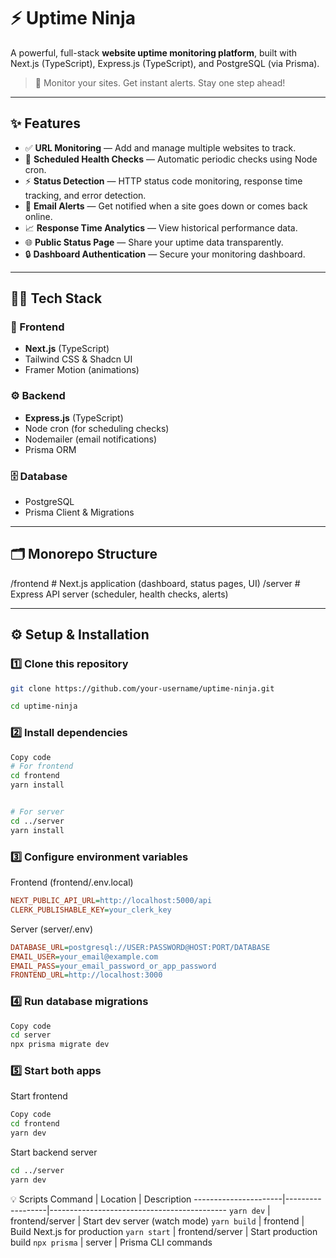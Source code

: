 # ⚡️ Uptime Ninja

A powerful, full-stack **website uptime monitoring platform**, built with Next.js (TypeScript), Express.js (TypeScript), and PostgreSQL (via Prisma).  

> 🚀 Monitor your sites. Get instant alerts. Stay one step ahead!

---

## ✨ Features

- ✅ **URL Monitoring** — Add and manage multiple websites to track.
- 📡 **Scheduled Health Checks** — Automatic periodic checks using Node cron.
- ⚡ **Status Detection** — HTTP status code monitoring, response time tracking, and error detection.
- 📧 **Email Alerts** — Get notified when a site goes down or comes back online.
- 📈 **Response Time Analytics** — View historical performance data.
- 🌐 **Public Status Page** — Share your uptime data transparently.
- 🔒 **Dashboard Authentication** — Secure your monitoring dashboard.

---

## 🧑‍💻 Tech Stack

### 🌟 Frontend

- **Next.js** (TypeScript)
- Tailwind CSS & Shadcn UI
- Framer Motion (animations)

### ⚙ Backend

- **Express.js** (TypeScript)
- Node cron (for scheduling checks)
- Nodemailer (email notifications)
- Prisma ORM

### 🗄 Database

- PostgreSQL
- Prisma Client & Migrations

---

## 🗂️ Monorepo Structure

/frontend # Next.js application (dashboard, status pages, UI)
/server # Express API server (scheduler, health checks, alerts)


---

## ⚙️ Setup & Installation

### 1️⃣ Clone this repository

```bash
git clone https://github.com/your-username/uptime-ninja.git

cd uptime-ninja
```
### 2️⃣ Install dependencies
```bash
Copy code
# For frontend
cd frontend
yarn install


# For server
cd ../server
yarn install

```
### 3️⃣ Configure environment variables
Frontend (frontend/.env.local)
```ini Copy code
NEXT_PUBLIC_API_URL=http://localhost:5000/api
CLERK_PUBLISHABLE_KEY=your_clerk_key
```
Server (server/.env)
```ini Copy code
DATABASE_URL=postgresql://USER:PASSWORD@HOST:PORT/DATABASE
EMAIL_USER=your_email@example.com
EMAIL_PASS=your_email_password_or_app_password
FRONTEND_URL=http://localhost:3000

```
### 4️⃣ Run database migrations
```bash
Copy code
cd server
npx prisma migrate dev
```
### 5️⃣ Start both apps
Start frontend
```bash
Copy code
cd frontend
yarn dev
```
Start backend server
```bash Copy code
cd ../server
yarn dev


```
💡 Scripts
 Command         | Location         | Description
----------------------|------------------|--------------------------------------------
`yarn dev`            | frontend/server | Start dev server (watch mode)
`yarn build`          | frontend        | Build Next.js for production
`yarn start`          | frontend/server | Start production build
`npx prisma`         | server          | Prisma CLI commands
